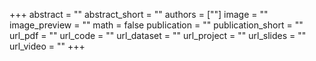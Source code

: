 +++
abstract = ""
abstract_short = ""
authors = [""]
image = ""
image_preview = ""
math = false
publication = ""
publication_short = ""
url_pdf = ""
url_code = ""
url_dataset = ""
url_project = ""
url_slides = ""
url_video = ""
+++
